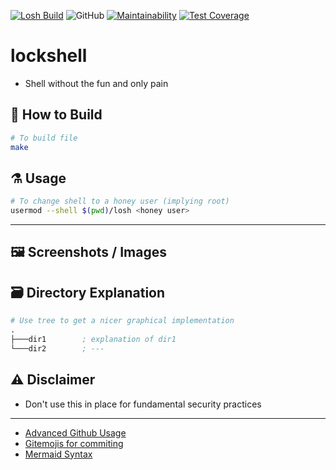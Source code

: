 [![Losh Build](https://github.com/AOrps/lockshell/actions/workflows/losh-build.yml/badge.svg)](https://github.com/AOrps/lockshell/actions/workflows/losh-build.yml)
![GitHub](https://img.shields.io/github/license/AOrps/lockshell)
[![Maintainability](https://api.codeclimate.com/v1/badges/c4b531524943f0cbdf78/maintainability)](https://codeclimate.com/github/AOrps/lockshell/maintainability)
[![Test Coverage](https://api.codeclimate.com/v1/badges/c4b531524943f0cbdf78/test_coverage)](https://codeclimate.com/github/AOrps/lockshell/test_coverage)
# lockshell
- Shell without the fun and only pain
<!-- 
## :mag: Manual

```txt

```
-->
## :hammer: How to Build
```bash
# To build file
make
```

## :alembic: Usage
```sh
# To change shell to a honey user (implying root)
usermod --shell $(pwd)/losh <honey user>
```


---

## :framed_picture: Screenshots / Images

## :card_file_box: Directory Explanation

```s
# Use tree to get a nicer graphical implementation
.
├───dir1        ; explanation of dir1
└───dir2        ; ---
```

## :warning: Disclaimer
- Don't use this in place for fundamental security practices

---

- [Advanced Github Usage](https://docs.github.com/en/get-started/writing-on-github/working-with-advanced-formatting/creating-diagrams)
- [Gitemojis for commiting](https://gitmoji.dev/)
- [Mermaid Syntax](https://mermaid-js.github.io/mermaid/#/)
